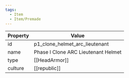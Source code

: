 ```yaml
---
tags:
  - Item
  - Item/Premade
---
```


| Property | Value                               |
| -------- | ----------------------------------- |
| id       | p1_clone_helmet_arc_lieutenant      |
| name     | Phase I Clone ARC Lieutenant Helmet |
| type     | [[HeadArmor]]                       |
| culture  | [[republic]]               |


